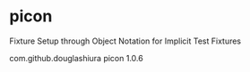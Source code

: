 # picon
Fixture Setup through Object Notation for Implicit Test  Fixtures

 <dependency>
  <groupId>com.github.douglashiura</groupId>
  <artifactId>picon</artifactId>
  <version>1.0.6</version>
</dependency> 
